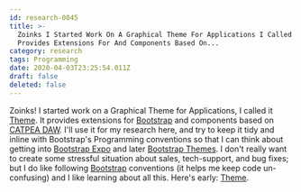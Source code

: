 ```yaml
---
id: research-0045
title: >-
  Zoinks I Started Work On A Graphical Theme For Applications I Called It It
  Provides Extensions For And Components Based On...
category: research
tags: Programming
date: 2020-04-03T23:25:54.011Z
draft: false
deleted: false
---
```


Zoinks! I started work on a Graphical Theme for Applications, I called it [Theme](http://catpea.com/theme). It provides extensions for [Bootstrap](https://getbootstrap.com/) and components based on [CATPEA DAW](http://catpea.com/daw). I'll use it for my research here, and try to keep it tidy and inline with Bootstrap's Programming conventions so that I can think about getting into [Bootstrap Expo](https://expo.getbootstrap.com/) and later [Bootstrap Themes](https://themes.getbootstrap.com/). I don't really want to create some stressful situation about sales, tech-support, and bug fixes; but I do like following [Bootstrap](https://getbootstrap.com/) conventions (it helps me keep code un-confusing) and I like learning about all this. Here's early: [Theme](http://catpea.com/theme).
